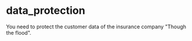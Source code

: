 # data_protection
You need to protect the customer data of the insurance company "Though the flood".
